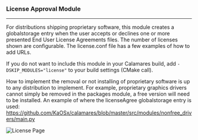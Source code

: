 ### License Approval Module
---------
For distributions shipping proprietary software, this module creates a globalstorage entry when the user accepts or declines one or more presented End User License Agreements files.
The number of licenses shown are configurable.  The license.conf file has a few examples of how to add URLs.

If you do not want to include this module in your Calamares build, add ```-DSKIP_MODULES="license"``` to your build settings (CMake call).

How to implement the removal or not installing of proprietary software is up to any distribution to implement.  For example, proprietary graphics drivers cannot simply be removed in the packages module, a free version will need to be installed.
An example of where the licenseAgree globalstorage entry is used:
https://github.com/KaOSx/calamares/blob/master/src/modules/nonfree_drivers/main.py

![License Page](http://wstaw.org/m/2015/09/14/Screenshot_20150914_113333.png)
